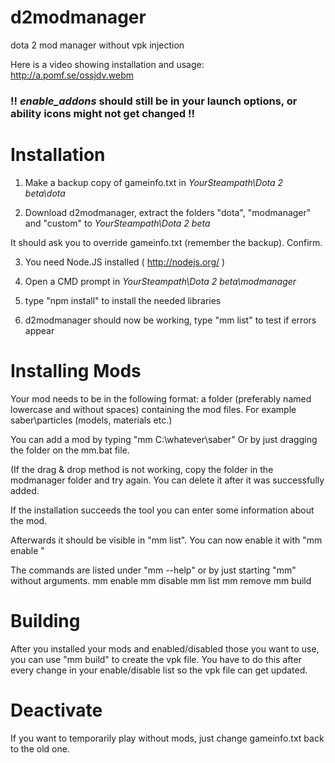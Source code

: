 # d2modmanager
dota 2 mod manager without vpk injection

Here is a video showing installation and usage: http://a.pomf.se/ossjdv.webm

### !! *enable_addons* should still be in your launch options, or ability icons might not get changed !!

# Installation
1. Make a backup copy of gameinfo.txt in *YourSteampath\Dota 2 beta\dota*

2. Download d2modmanager, extract the folders "dota", "modmanager" and "custom" to *YourSteampath\Dota 2 beta*

It should ask you to override gameinfo.txt (remember the backup). Confirm.

3. You need Node.JS installed ( http://nodejs.org/ )

4. Open a CMD prompt in *YourSteampath\Dota 2 beta\modmanager*

5. type "npm install" to install the needed libraries

6. d2modmanager should now be working, type "mm list" to test if errors appear

# Installing Mods
Your mod needs to be in the following format:
a folder (preferably named lowercase and without spaces) containing the mod files.
For example saber\particles (models, materials etc.)

You can add a mod by typing "mm C:\whatever\saber" Or by just dragging the folder on the mm.bat file.

(If the drag & drop method is not working, copy the folder in the modmanager folder and try again. You can delete it after it was successfully added.

If the installation succeeds the tool you can enter some information about the mod.

Afterwards it should be visible in "mm list". You can now enable it with "mm enable <modname>"

The commands are listed under "mm --help" or by just starting "mm" without arguments.
mm enable <modname>
mm disable <modname>
mm list
mm remove <modname>
mm build


# Building

After you installed your mods and enabled/disabled those you want to use, you can use "mm build" to create the vpk file.
You have to do this after every change in your enable/disable list so the vpk file can get updated.



# Deactivate
If you want to temporarily play without mods, just change gameinfo.txt back to the old one.
